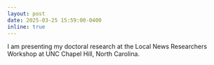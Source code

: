 ```yaml
---
layout: post
date: 2025-03-25 15:59:00-0400
inline: true
---
```


I am presenting my doctoral research at the Local News Researchers Workshop at UNC Chapel Hill, North Carolina.
